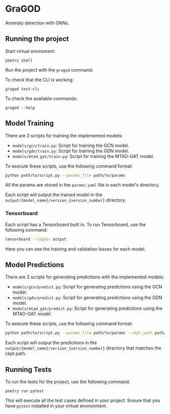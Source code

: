 # GraGOD

Anomaly detection with GNNs.

## Running the project

Start virtual enviroment:

`poetry shell`

Run the project with the `gragod` command:

To check that the CLI is working:

`gragod test-cli`

To check the available commands:

`gragod --help`

## Model Training

There are 3 scripts for training the implemented models:

- `models/gcn/train.py`: Script for training the GCN model.
- `models/gdn/train.py`: Script for training the GDN model.
- `models/mtad_gat/train.py`: Script for training the MTAD-GAT model.

To execute these scripts, use the following command format:

```bash
python path/to/script.py --params_file path/to/params
```

All the params are stored in the `params.yaml` file in each model's directory.

Each script will output the trained model in the `output/{model_name}/version_{version_number}` directory.

### Tensorboard

Each script has a Tensorboard built in. To run Tensorboard, use the following command:

```bash
tensorboard --logdir output
```

Here you can see the training and validation losses for each model.

## Model Predictions

There are 3 scripts for generating predictions with the implemented models:

- `models/gcn/predict.py`: Script for generating predictions using the GCN model.
- `models/gdn/predict.py`: Script for generating predictions using the GDN model.
- `models/mtad_gat/predict.py`: Script for generating predictions using the MTAD-GAT model.

To execute these scripts, use the following command format:

```bash
python path/to/script.py --params_file path/to/params --ckpt_path path/to/ckpt
```

Each script will output the predictions in the `output/{model_name}/version_{version_number}` directory that matches the ckpt path.

## Running Tests

To run the tests for the project, use the following command:

`poetry run pytest`

This will execute all the test cases defined in your project. Ensure that you have `pytest` installed in your virtual environment.